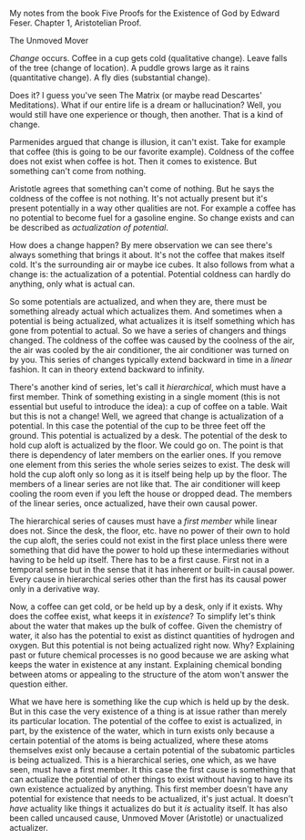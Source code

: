 My notes from the book Five Proofs for the Existence of God by Edward Feser. Chapter 1, Aristotelian Proof.

The Unmoved Mover

*Change* occurs. Coffee in a cup gets cold (qualitative change). Leave falls of the tree (change of location). A puddle grows large as it rains (quantitative change). A fly dies (substantial change).

Does it? I guess you've seen The Matrix (or maybe read Descartes' Meditations). What if our entire life is a dream or hallucination? Well, you would still have one experience or though, then another. That is a kind of change.

Parmenides argued that change is illusion, it can't exist. Take for example that coffee (this is going to be our favorite example). Coldness of the coffee does not exist when coffee is hot. Then it comes to existence. But something can't come from nothing.

Aristotle agrees that something can't come of nothing. But he says the coldness of the coffee is not nothing. It's not actually present but it's present potentially in a way other qualities are not. For example a coffee has no potential to become fuel for a gasoline engine. So change exists and can be described as *actualization of potential*.

How does a change happen? By mere observation we can see there's always something that brings it about. It's not the coffee that makes itself cold. It's the surrounding air or maybe ice cubes. It also follows from what a change is: the actualization of a potential. Potential coldness can hardly do anything, only what is actual can.

So some potentials are actualized, and when they are, there must be something already actual which actualizes them. And sometimes when a potential is being actualized, what actualizes it is itself something which has gone from potential to actual. So we have a series of changers and things changed. The coldness of the coffee was caused by the coolness of the air, the air was cooled by the air conditioner, the air conditioner was turned on by you. This series of changes typically extend backward in time in a *linear* fashion. It can in theory extend backward to infinity.

There's another kind of series, let's call it *hierarchical*, which must have a first member. Think of something existing in a single moment (this is not essential but useful to introduce the idea): a cup of coffee on a table. Wait but this is not a change! Well, we agreed that change is actualization of a potential. In this case the potential of the cup to be three feet off the ground. This potential is actualized by a desk. The potential of the desk to hold cup aloft is actualized by the floor. We could go on. The point is that there is dependency of later members on the earlier ones. If you remove one element from this series the whole series seizes to exist. The desk will hold the cup aloft only so long as it is itself being help up by the floor. The members of a linear series are not like that. The air conditioner will keep cooling the room even if you left the house or dropped dead. The members of the linear series, once actualized, have their own causal power.

The hierarchical series of causes must have a *first member* while linear does not. Since the desk, the floor, etc. have no power of their own to hold the cup aloft, the series could not exist in the first place unless there were something that did have the power to hold up these intermediaries without having to be held up itself. There has to be a first cause. First not in a temporal sense but in the sense that it has inherent or built-in causal power. Every cause in hierarchical series other than the first has its causal power only in a derivative way.

Now, a coffee can get cold, or be held up by a desk, only if it exists. Why does the coffee exist, what keeps it in *existence*? To simplify let's think about the water that makes up the bulk of coffee. Given the chemistry of water, it also has the potential to exist as distinct quantities of hydrogen and oxygen. But this potential is not being actualized right now. Why? Explaining past or future chemical processes is no good because we are asking what keeps the water in existence at any instant. Explaining chemical bonding between atoms or appealing to the structure of the atom won't answer the question either.

What we have here is something like the cup which is held up by the desk. But in this case the very existence of a thing is at issue rather than merely its particular location. The potential of the coffee to exist is actualized, in part, by the existence of the water, which in turn exists only because a certain potential of the atoms is being actualized, where these atoms themselves exist only because a certain potential of the subatomic particles is being actualized. This is a hierarchical series, one which, as we have seen, must have a first member. It this case the first cause is something that can actualize the potential of other things to exist without having to have its own existence actualized by anything. This first member doesn't have any potential for existence that needs to be actualized, it's just actual. It doesn't *have* actuality like things it actualizes do but it *is* actuality itself. It has also been called uncaused cause, Unmoved Mover (Aristotle) or unactualized actualizer.
